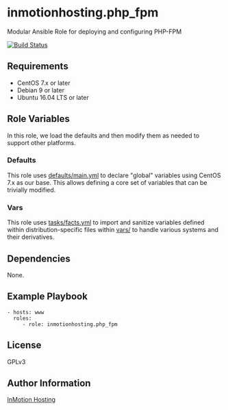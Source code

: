 inmotionhosting.php_fpm
=========

Modular Ansible Role for deploying and configuring PHP-FPM

[![Build Status](https://travis-ci.org/inmotionhosting/ansible-role-php_fpm.png?branch=master)](https://travis-ci.org/inmotionhosting/ansible-role-php_fpm)

Requirements
------------

* CentOS 7.x or later
* Debian 9 or later
* Ubuntu 16.04 LTS or later

Role Variables
--------------
In this role, we load the defaults and then modify them as needed to
support other platforms.

### Defaults
This role uses [defaults/main.yml] to declare "global" variables using
CentOS 7.x as our base.  This allows defining a core set of variables
that can be trivially modified.

[defaults/main.yml]: https://github.com/inmotionhosting/ansible-role-mysql/blob/master/defaults/main.yml

### Vars
This role uses [tasks/facts.yml] to import and sanitize variables
defined within distribution-specific files within [vars/] to handle
various systems and their derivatives.

[tasks/facts.yml]: https://github.com/inmotionhosting/ansible-role-php_fpm/blob/master/tasks/facts.yml
[vars/]: https://github.com/inmotionhosting/ansible-role-php_fpm/blob/master/vars

Dependencies
------------

None.

Example Playbook
----------------

    - hosts: www
      roles:
         - role: inmotionhosting.php_fpm

License
-------

GPLv3

Author Information
------------------

[InMotion Hosting](https://inmotionhosting.com)
